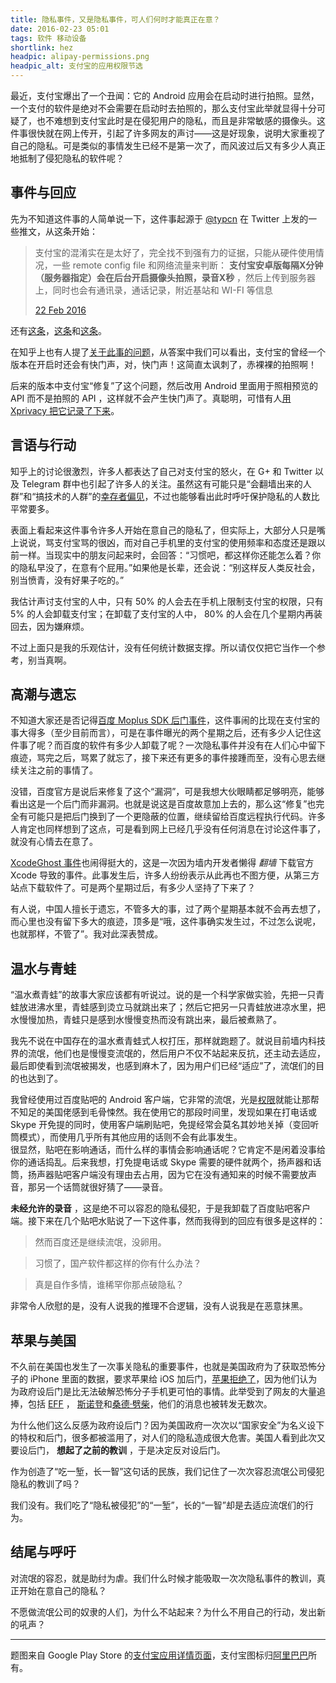 ```yaml
---
title: 隐私事件，又是隐私事件，可人们何时才能真正在意？
date: 2016-02-23 05:01
tags: 软件 移动设备
shortlink: hez
headpic: alipay-permissions.png
headpic_alt: 支付宝的应用权限节选
---
```


最近，支付宝爆出了一个丑闻：它的 Android 应用会在启动时进行拍照。显然，一个支付的软件是绝对不会需要在启动时去拍照的，那么支付宝此举就显得十分可疑了，也不难想到支付宝此时是在侵犯用户的隐私，而且是非常敏感的摄像头。这件事很快就在网上传开，引起了许多网友的声讨——这是好现象，说明大家重视了自己的隐私。可是类似的事情发生已经不是第一次了，而风波过后又有多少人真正地抵制了侵犯隐私的软件呢？

<!--more-->

## 事件与回应

先为不知道这件事的人简单说一下，这件事起源于 [@typcn](https://twitter.com/typcn_com) 在 Twitter 上发的一些推文，从这条开始：

> 支付宝的混淆实在是太好了，完全找不到强有力的证据，只能从硬件使用情况，一些 remote config file 和网络流量来判断： **支付宝安卓版每隔X分钟（服务器指定）会在后台开启摄像头拍照，录音X秒** ，然后上传到服务器上，同时也会有通讯录，通话记录，附近基站和 WI-FI 等信息
> 
> [22 Feb 2016](https://twitter.com/typcn_com/status/701620909065392128)

还有[这条](https://twitter.com/typcn_com/status/701642890515079169)，[这条](https://twitter.com/typcn_com/status/701706390218231808)和[这条](https://twitter.com/typcn_com/status/701795436172963840)。

在知乎上也有人提了[关于此事的问题](https://www.zhihu.com/question/40638556)，从答案中我们可以看出，支付宝的曾经一个版本在开启时还会有快门声，对，快门声！这简直太讽刺了，赤裸裸的拍照啊！

后来的版本中支付宝“修复”了这个问题，然后改用 Android 里面用于照相预览的 API 而不是拍照的 API ，这样就不会产生快门声了。真聪明，可惜有人[用 Xprivacy 把它记录了下来](https://twitter.com/typcn_com/status/701795436172963840)。

## 言语与行动

知乎上的讨论很激烈，许多人都表达了自己对支付宝的怒火，在 G+ 和 Twitter 以及 Telegram 群中也引起了许多人的关注。虽然这有可能只是“会翻墙出来的人群”和“搞技术的人群”的[幸存者偏见](https://program-think.blogspot.com/2015/05/Survivorship-Bias.html)，不过也能够看出此时呼吁保护隐私的人数比平常要多。

表面上看起来这件事令许多人开始在意自己的隐私了，但实际上，大部分人只是嘴上说说，骂支付宝骂的很凶，而对自己手机里的支付宝的使用频率和态度还是跟以前一样。当现实中的朋友问起来时，会回答：“习惯吧，都这样你还能怎么着？你的隐私早没了，在意有个屁用。”如果他是长辈，还会说：“别这样反人类反社会，别当愤青，没有好果子吃的。”

我估计声讨支付宝的人中，只有 50% 的人会去在手机上限制支付宝的权限，只有 5% 的人会卸载支付宝；在卸载了支付宝的人中， 80% 的人会在几个星期内再装回去，因为嫌麻烦。

不过上面只是我的乐观估计，没有任何统计数据支撑。所以请仅仅把它当作一个参考，别当真啊。

## 高潮与遗忘

不知道大家还是否记得[百度 Moplus SDK 后门事件](http://cn.engadget.com/2015/11/03/bunk-baidu-sdk-puts-backdoor-on-millions-of-android-devices/)，这件事闹的比现在支付宝的事大得多（至少目前而言），可是在事件曝光的两个星期之后，还有多少人记住这件事了呢？而百度的软件有多少人卸载了呢？一次隐私事件并没有在人们心中留下痕迹，骂完之后，骂累了就忘了，接下来还有更多的事件接踵而至，没有心思去继续关注之前的事情了。

没错，百度官方是说后来修复了这个“漏洞”，可是我想大伙眼睛都足够明亮，能够看出这是一个后门而非漏洞。也就是说这是百度故意加上去的，那么这“修复”也完全有可能只是把后门换到了一个更隐蔽的位置，继续留给百度远程执行代码。许多人肯定也同样想到了这点，可是看到网上已经几乎没有任何消息在讨论这件事了，就没有心情去在意了。

[XcodeGhost 事件](http://www.chinagfw.org/2015/09/blog-post_21.html)也闹得挺大的，这是一次因为墙内开发者懒得 *翻墙* 下载官方 Xcode 导致的事件。此事发生后，许多人纷纷表示从此再也不图方便，从第三方站点下载软件了。可是两个星期过后，有多少人坚持了下来了？

有人说，中国人擅长于遗忘，不管多大的事，过了两个星期基本就不会再去想了，而心里也没有留下多大的痕迹，顶多是“哦，这件事确实发生过，不过怎么说呢，也就那样，不管了”。我对此深表赞成。

## 温水与青蛙

“温水煮青蛙”的故事大家应该都有听说过。说的是一个科学家做实验，先把一只青蛙放进沸水里，青蛙感到烫立马就跳出来了；然后它把另一只青蛙放进凉水里，把水慢慢加热，青蛙只是感到水慢慢变热而没有跳出来，最后被煮熟了。

我先不说在中国存在的温水煮青蛙式人权打压，那样就跑题了。就说目前墙内科技界的流氓，他们也是慢慢变流氓的，然后用户不仅不站起来反抗，还主动去适应，最后即使看到流氓被揭发，也感到麻木了，因为用户们已经“适应”了，流氓们的目的也达到了。

我曾经使用过百度贴吧的 Android 客户端，它非常的流氓，光是[权限](http://www.coolapk.com/apk/com.baidu.tieba#ex-apk-permission-pane)就能让那帮不知足的美国佬感到毛骨悚然。我在使用它的那段时间里，发现如果在打电话或 Skype 开免提的同时，使用客户端刷贴吧，免提经常会莫名其妙地关掉（变回听筒模式），而使用几乎所有其他应用的话则不会有此事发生。  
很显然，贴吧在影响通话，而什么样的事情会影响通话呢？它肯定不是闲着没事给你的通话捣乱。后来我想，打免提电话或 Skype 需要的硬件就两个，扬声器和话筒，扬声器贴吧客户端没有理由去占用，因为它在没有通知来的时候不需要放声音，那另一个话筒就很好猜了——录音。

**未经允许的录音** ，这是绝不可以容忍的隐私侵犯，于是我卸载了百度贴吧客户端。接下来在几个贴吧水贴说了一下这件事，然而我得到的回应有很多是这样的：

> 然而百度还是继续流氓，没卵用。

> 习惯了，国产软件都这样的你有什么办法？

> 真是自作多情，谁稀罕你那点破隐私？

非常令人欣慰的是，没有人说我的推理不合逻辑，没有人说我是在恶意抹黑。

## 苹果与美国

不久前在美国也发生了一次事关隐私的重要事件，也就是美国政府为了获取恐怖分子的 iPhone 里面的数据，要求苹果给 iOS 加后门，[苹果拒绝了](https://www.apple.com/customer-letter/)，因为他们认为为政府设后门是比无法破解恐怖分子手机更可怕的事情。此举受到了网友的大量追捧，包括 [EFF](https://www.eff.org/deeplinks/2016/02/eff-support-apple-encryption-battle) ， [斯诺登](https://twitter.com/snowden/status/699991372040966145)和[桑德·劈柴](https://twitter.com/sundarpichai/status/700104298600886272)，他们的消息也被转发无数次。

为什么他们这么反感为政府设后门？因为美国政府一次次以“国家安全”为名义设下的特权和后门，很多都被滥用了，对人们的隐私造成很大危害。美国人看到此次又要设后门， **想起了之前的教训** ，于是决定反对设后门。

作为创造了“吃一堑，长一智”这句话的民族，我们记住了一次次容忍流氓公司侵犯隐私的教训了吗？

我们没有。我们吃了“隐私被侵犯”的“一堑”，长的“一智”却是去适应流氓们的行为。

## 结尾与呼吁

对流氓的容忍，就是助纣为虐。我们什么时候才能吸取一次次隐私事件的教训，真正开始在意自己的隐私？

不愿做流氓公司的奴隶的人们，为什么不站起来？为什么不用自己的行动，发出新的吼声？

---------

题图来自 Google Play Store 的[支付宝应用详情页面](https://play.google.com/store/apps/details?id=com.eg.android.AlipayGphone)，支付宝图标归[阿里巴巴](http://www.alibaba.com/)所有。
